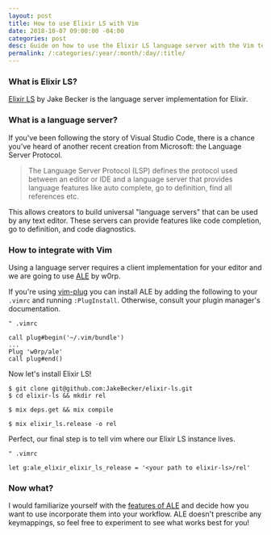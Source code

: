 ```yaml
---
layout: post
title: How to use Elixir LS with Vim
date: 2018-10-07 09:00:00 -04:00
categories: post
desc: Guide on how to use the Elixir LS language server with the Vim text editor. 
permalink: /:categories/:year/:month/:day/:title/
---
```


### What is Elixir LS?

[Elixir LS](https://github.com/JakeBecker/elixir-ls) by Jake Becker is the language server implementation for Elixir.

### What is a language server?

If you've been following the story of Visual Studio Code, there is a chance you've heard of another recent creation from Microsoft: the Language Server Protocol. 

>The Language Server Protocol (LSP) defines the protocol used between an editor or IDE and a language server that provides language features like auto complete, go to definition, find all references etc.

This allows creators to build universal "language servers" that can be used by any text editor. These servers can provide features like code completion, go to definition, and code diagnostics.

### How to integrate with Vim

Using a language server requires a client implementation for your editor and we are going to use [ALE](https://github.com/w0rp/ale) by w0rp.

If you're using [vim-plug](https://github.com/junegunn/vim-plug) you can install ALE by adding the following to your `.vimrc` and running `:PlugInstall`. Otherwise, consult your plugin manager's documentation.

```vim
" .vimrc

call plug#begin('~/.vim/bundle')
...
Plug 'w0rp/ale'
call plug#end()
```
Now let's install Elixir LS!

```shell
$ git clone git@github.com:JakeBecker/elixir-ls.git
$ cd elixir-ls && mkdir rel

$ mix deps.get && mix compile

$ mix elixir_ls.release -o rel
```

Perfect, our final step is to tell vim where our Elixir LS instance lives.

```vim
" .vimrc

let g:ale_elixir_elixir_ls_release = '<your path to elixir-ls>/rel'
```

### Now what?

I would familiarize yourself with the [features of ALE](https://github.com/w0rp/ale#usage) and decide how you want to use incorporate them into your workflow. ALE doesn't prescribe any keymappings, so feel free to experiment to see what works best for you!
